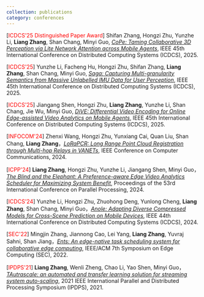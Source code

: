 ```yaml
---
collection: publications
category: conferences
---
```


[<span style="color:#FF0000">ICDCS'25 Distinguished Paper Award</span>] Shifan Zhang, Hongzi Zhu, Yunzhe Li, **Liang Zhang**, Shan Chang, Minyi Guo, [*<u>CoPe: Taming Collaborative 3D Perception via Lite Network Attention across Mobile Agents</u>*](), IEEE 45th International Conference on Distributed Computing Systems (ICDCS), 2025. 

[<span style="color:#FF0000">ICDCS'25</span>] Yunzhe Li, Facheng Hu, Hongzi Zhu, Shifan Zhang, **Liang Zhang**, Shan Chang, Minyi Guo, [*<u>Saga: Capturing Multi-granularity Semantics from Massive Unlabelled IMU Data for User Perception</u>*](), IEEE 45th International Conference on Distributed Computing Systems (ICDCS), 2025. 

[<span style="color:#FF0000">ICDCS'25</span>] Jiangang Shen, Hongzi Zhu, **Liang Zhang**, Yunzhe Li, Shan Chang, Jie Wu, Minyi Guo, [*<u>DiVE: Differential Video Encoding for Online Edge-assisted Video Analytics on Mobile Agents</u>*](), IEEE 45th International Conference on Distributed Computing Systems (ICDCS), 2025. 

[<span style="color:#FF0000">INFOCOM'24</span>] Zhenxi Wang, Hongzi Zhu, Yunxiang Cai, Quan Liu, Shan Chang, **Liang Zhang**，[*<u>LoRaPCR: Long Range Point Cloud Registration through Multi-hop Relays in VANETs</u>*](https://ieeexplore.ieee.org/abstract/document/10621158), IEEE Conference on Computer Communications, 2024. 

[<span style="color:#FF0000">ICPP'24</span>] **Liang Zhang**, Hongzi Zhu, Yunzhe Li, Jiangang Shen, Minyi Guo，[*<u>The Blind and the Elephant: A Preference-aware Edge Video Analytics Scheduler for Maximizing System Benefit</u>*](https://dl.acm.org/doi/abs/10.1145/3673038.3673081), Proceedings of the 53rd International Conference on Parallel Processing, 2024. 

[<span style="color:#FF0000">ICDCS'24</span>] Yunzhe Li, Hongzi Zhu, Zhuohong Deng, Yunlong Cheng, **Liang Zhang**, Shan Chang, Minyi Guo，[*<u>Anole: Adapting Diverse Compressed Models for Cross-Scene Prediction on Mobile Devices</u>*](https://ieeexplore.ieee.org/abstract/document/10630934), IEEE 44th International Conference on Distributed Computing Systems (ICDCS), 2024. 

[<span style="color:#FF0000">SEC'22</span>] Mingjin Zhang, Jiannong Cao, Lei Yang, **Liang Zhang**, Yuvraj Sahni, Shan Jiang，[*<u>Ents: An edge-native task scheduling system for collaborative edge computing</u>*](https://ieeexplore.ieee.org/abstract/document/9996714),  IEEE/ACM 7th Symposium on Edge Computing (SEC), 2022. 

[<span style="color:#FF0000">IPDPS'21</span>] **Liang Zhang**, Wenli Zheng, Chao Li, Yao Shen, Minyi Guo，[*<u>TAutrascale: an automated and transfer learning solution for streaming system auto-scaling</u>*](https://ieeexplore.ieee.org/abstract/document/9460552), 2021 IEEE International Parallel and Distributed Processing Symposium (IPDPS), 2021. 

